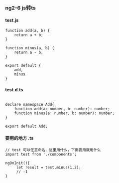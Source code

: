 ### ng2-6 js转ts

#### test.js
~~~
function add(a, b) {
    return a + b;
}

function minus(a, b) {
    return a - b;
}

export default {
    add,
    minus
}
~~~

#### test.d.ts

~~~

declare namespace Add{
    function add(a: number, b: number): number;
    function minus(a: number, b: number): number;
} 

export default Add;

~~~

#### 要用的地方 .ts

~~~
// test 可以任意命名，这里用什么，下面要用就用什么
import test from './components';

ngOnInit(){
     let result = test.minus(1,2);
     // -1
}
~~~